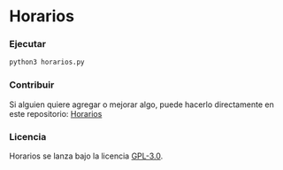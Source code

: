 # Horarios

### Ejecutar

```bash
python3 horarios.py
```

### Contribuir

Si alguien quiere agregar o mejorar algo, puede hacerlo directamente en este repositorio: [Horarios](https://github.com/freddier/Horarios/)

### Licencia

Horarios se lanza bajo la licencia [GPL-3.0](https://opensource.org/licenses/GPL-3.0).

